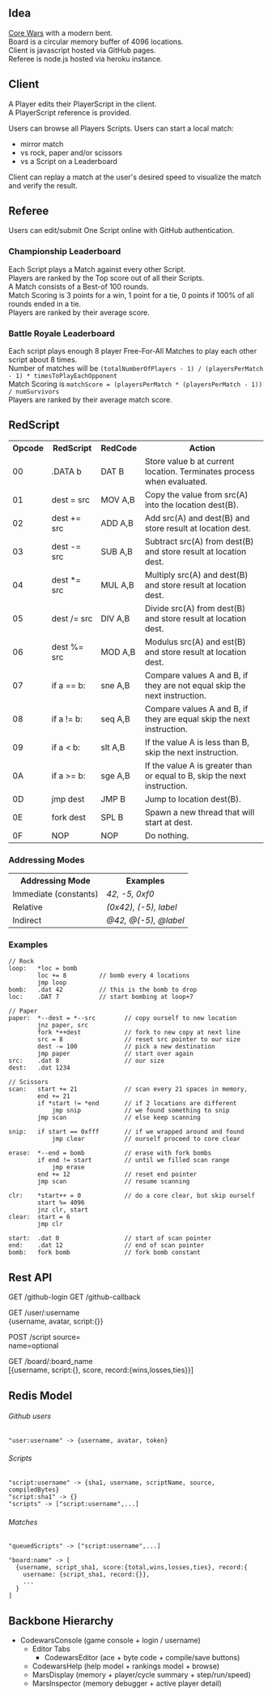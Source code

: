 ## Idea

[Core Wars](http://corewar.co.uk/cwg.txt) with a modern bent.  
Board is a circular memory buffer of 4096 locations.  
Client is javascript hosted via GitHub pages.  
Referee is node.js hosted via heroku instance.  

## Client

A Player edits their PlayerScript in the client.  
A PlayerScript reference is provided.  

Users can browse all Players Scripts.
Users can start a local match:
  - mirror match
  - vs rock, paper and/or scissors
  - vs a Script on a Leaderboard

Client can replay a match at the user's desired speed to visualize the match and verify the result.

## Referee

Users can edit/submit One Script online with GitHub authentication.  


### Championship Leaderboard

Each Script plays a Match against every other Script.  
Players are ranked by the Top score out of all their Scripts.  
A Match consists of a Best-of 100 rounds.  
Match Scoring is 3 points for a win, 1 point for a tie, 0 points if 100% of all rounds ended in a tie.  
Players are ranked by their average score. 


### Battle Royale Leaderboard

Each script plays enough 8 player Free-For-All Matches to play each other script about 8 times.  
Number of matches will be ```(totalNumberOfPlayers - 1) / (playersPerMatch - 1) * timesToPlayEachOpponent```  
Match Scoring is ```matchScore = (playersPerMatch * (playersPerMatch - 1)) / numSurvivors```  
Players are ranked by their average match score.  


## RedScript

<table>
  <tr><th>Opcode</th><th>RedScript</th><th>RedCode</th><th>Action</th></tr>
  <tr>
    <td>00</td>
    <td>.DATA b</td>
    <td>DAT B</td>
    <td>Store value b at current location. Terminates process when evaluated.</td>
  </tr>
  <tr>
    <td>01</td>
    <td>dest = src</td>
    <td>MOV A,B</td>
    <td>Copy the value from src(A) into the location dest(B).</td>
  </tr>
  <tr>
    <td>02</td>
    <td>dest += src</td>
    <td>ADD A,B</td>
    <td>Add src(A) and dest(B) and store result at location dest.</td>
  </tr>
  <tr>
    <td>03</td>
    <td>dest -= src</td>
    <td>SUB A,B</td>
    <td>Subtract src(A) from dest(B) and store result at location dest.</td>
  </tr>
  <tr>
    <td>04</td>
    <td>dest *= src</td>
    <td>MUL A,B</td>
    <td>Multiply src(A) and dest(B) and store result at location dest.</td>
  </tr>
  <tr>
    <td>05</td>
    <td>dest /= src</td>
    <td>DIV A,B</td>
    <td>Divide src(A) from dest(B) and store result at location dest.</td>
  </tr>
  <tr>
    <td>06</td>
    <td>dest %= src</td>
    <td>MOD A,B</td>
    <td>Modulus src(A) and est(B) and store result at location dest.</td>
  </tr>
  <tr>
    <td>07</td>
    <td>if a == b:</td>
    <td>sne A,B</td>
    <td>Compare values A and B, if they are not equal skip the next instruction.</td>
  </tr>
  <tr>
    <td>08</td>
    <td>if a != b:</td>
    <td>seq A,B</td>
    <td>Compare values A and B, if they are equal skip the next instruction.</td>
  </tr>
  <tr>
    <td>09</td>
    <td>if a &lt; b:</td>
    <td>slt A,B</td>
    <td>If the value A is less than B, skip the next instruction.</td>
  </tr>
  <tr>
    <td>0A</td>
    <td>if a >= b:</td>
    <td>sge A,B</td>
    <td>If the value A is greater than or equal to B, skip the next instruction.</td>
  </tr>
  <tr>
    <td>0D</td>
    <td>jmp dest</td>
    <td>JMP B</td>
    <td>Jump to location dest(B).</td>
  </tr>
  <tr>
    <td>0E</td>
    <td>fork dest</td>
    <td>SPL B</td>
    <td>Spawn a new thread that will start at dest.</td>
  </tr>
  <tr>
    <td>0F</td>
    <td>NOP</td>
    <td>NOP</td>
    <td>Do nothing.</td>
  </tr>

</table>

### Addressing Modes

<table>
  <tr><th>Addressing Mode</th><th>Examples</th></tr>
  <tr>
    <td>Immediate (constants)</td>
    <td><em>42, -5, 0xf0</em></td>
  </tr>
  <tr>
    <td>Relative</td>
    <td><em>(0x42), (-5), label</em></td>
  </tr>
  <tr>
    <td>Indirect</td>
    <td><em>@42, @(-5), @label</em></td>
  </tr>

</table>


### Examples
```
// Rock
loop:   *loc = bomb
        loc += 8         // bomb every 4 locations
        jmp loop
bomb:   .dat 42          // this is the bomb to drop
loc:    .DAT 7           // start bombing at loop+7
```



```
// Paper
paper:  *--dest = *--src        // copy ourself to new location
        jnz paper, src          
        fork *++dest            // fork to new copy at next line
        src = 8                 // reset src pointer to our size
        dest -= 100             // pick a new destination
        jmp paper               // start over again
src:    .dat 8                  // our size
dest:   .dat 1234
```

```
// Scissors
scan:   start += 21             // scan every 21 spaces in memory, 
        end += 21
        if *start != *end       // if 2 locations are different 
            jmp snip            // we found something to snip
        jmp scan                // else keep scanning

snip:   if start == 0xfff       // if we wrapped around and found 
            jmp clear           // ourself proceed to core clear

erase:  *--end = bomb           // erase with fork bombs
        if end != start         // until we filled scan range
            jmp erase
        end += 12               // reset end pointer
        jmp scan                // resume scanning

clr:    *start++ = 0            // do a core clear, but skip ourself
        start %= 4096
        jnz clr, start
clear:  start = 6 
        jmp clr

start:  .dat 0                  // start of scan pointer
end:    .dat 12                 // end of scan pointer
bomb:   fork bomb               // fork bomb constant
```





## Rest API

GET /github-login
GET /github-callback

GET /user/:username   
  {username, avatar, script:{}}


POST /script
  source=  
  name=optional


GET /board/:board_name  
  [{username, script:{}, score, record:{wins,losses,ties}}]



## Redis Model

###### Github users
```
"user:username" -> {username, avatar, token}

```

###### Scripts
```
"script:username" -> {sha1, username, scriptName, source, compiledBytes}
"script:sha1" -> {}
"scripts" -> ["script:username",...]
```

###### Matches
```
"queuedScripts" -> ["script:username",...]

"board:name" -> [
  {username, script_sha1, score:{total,wins,losses,ties}, record:{
    username: {script_sha1, record:{}},
    ...
  }
]
```


## Backbone Hierarchy


- CodewarsConsole (game console + login / username)
  - Editor Tabs
    - CodewarsEditor (ace + byte code + compile/save buttons)
  - CodewarsHelp (help model + rankings model + browse)
  - MarsDisplay (memory + player/cycle summary + step/run/speed)
  - MarsInspector (memory debugger + active player detail)

